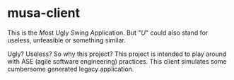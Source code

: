 # musa-client

This is the *M*ost *U*gly *S*wing *A*pplication. But "*U*" could also stand for useless, unfeasible or something similar. 

Ugly? Useless? So why this project? 
This project is intended to play around with ASE (agile software engineering) practices. This client simulates some cumbersome generated legacy application. 
